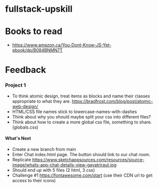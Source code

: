 # fullstack-upskill

# Books to read

- https://www.amazon.ca/You-Dont-Know-JS-Yet-ebook/dp/B084BNMN7T

# Feedback

### Project 1
- To think atomic design, treat items as blocks and name their classes appropriate to what they are. https://bradfrost.com/blog/post/atomic-web-design/
- HTML/CSS file names stick to lowercase-names-with-dashes
- Think about why you should maybe split your css into different files?
- Think about how to create a more global css file, something to share. (globals.css)


#### What's Next

- Create a new branch from main
- Enter Chat index.html page. The button should link to our chat room.
- Replicate https://www.sketchappsources.com/resources/source-image/whats-app-chat-details-view-gayatriraut.jpg
- Should end up with 5 files (2 html, 3 css)
- Challenge #1 https://fontawesome.com/start (use their CDN url to get access to their icons)